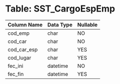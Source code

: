 # Table: SST_CargoEspEmp

| Column Name | Data Type | Nullable |
|-------------|-----------|----------|
| cod_emp | char | NO |
| cod_car | char | NO |
| cod_car_esp | char | YES |
| cod_lugar | char | YES |
| fec_ini | datetime | NO |
| fec_fin | datetime | YES |
